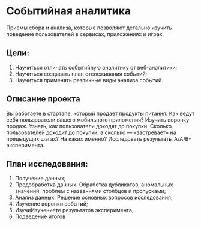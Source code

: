 # Событийная аналитика

Приёмы сбора и анализа, которые позволяют детально изучить поведение пользователей в сервисах, приложениях и играх.

## Цели:
1. Научиться отличать событийную аналитику от веб-аналитики;
2. Научиться создавать план отслеживания событий;
3. Научиться применять различные виды анализа событий.

## Описание проекта
Вы работаете в стартапе, который продаёт продукты питания. Как ведут себя пользователи вашего мобильного приложения?
Изучить воронку продаж. Узнать, как пользователи доходят до покупки. Сколько пользователей доходит до покупки, а сколько — «застревает» на предыдущих шагах? На каких именно?
Исследовать результаты A/A/B-эксперимента. 

## План исследования: 
1. Получение данных;
2. Предобработка данных. Обработка дубликатов, аномальных значений, проблем с названиями столбцов и пропусками;
3. Анализ данных. Решение основных вопросов исследования;
4. Изучение воронки событий;
5. ИзучиИзучениете результатов эксперимента;
6. Подведение итогов
